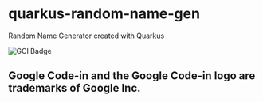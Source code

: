 # quarkus-random-name-gen

Random Name Generator created with Quarkus 

![GCI Badge](https://img.shields.io/badge/Google%20Code%20In-JBoss%20Community-red?style=flatr&labelColor=fdb900)

## Google Code-in and the Google Code-in logo are trademarks of Google Inc.

